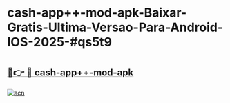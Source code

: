 # cash-app++-mod-apk-Baixar-Gratis-Ultima-Versao-Para-Android-IOS-2025-#qs5t9

# <h2><a href="https://ainizakaria.my?title=cash-app++-mod-apk&ref=22M">🔗👉 🔴 cash-app++-mod-apk</a></h2>

[![acn](https://github.com/user-attachments/assets/0f9c940e-d8b0-45ae-aac7-cd30a18b3e1c)](https://ainizakaria.my?title=cash-app++-mod-apk&ref=22M)

